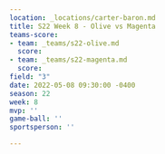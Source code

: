```yaml
---
location: _locations/carter-baron.md
title: S22 Week 8 - Olive vs Magenta
teams-score:
- team: _teams/s22-olive.md
  score: 
- team: _teams/s22-magenta.md
  score: 
field: "3"
date: 2022-05-08 09:30:00 -0400
season: 22
week: 8
mvp: ''
game-ball: ''
sportsperson: ''

---
```

